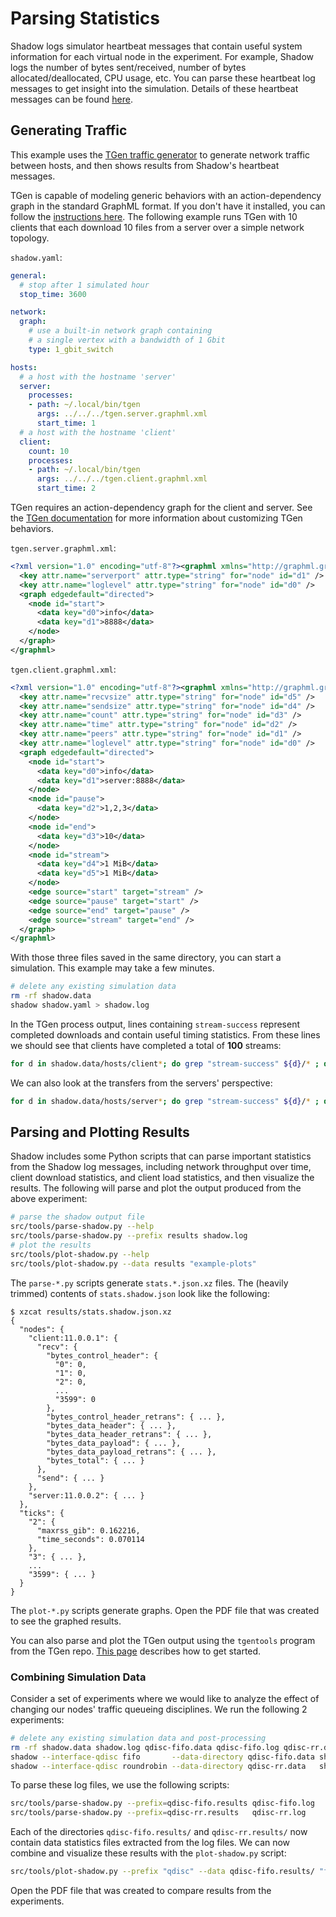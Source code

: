 # Parsing Statistics

Shadow logs simulator heartbeat messages that contain useful system information for each virtual node in the experiment. For example, Shadow logs the number of bytes sent/received, number of bytes allocated/deallocated, CPU usage, etc. You can parse these heartbeat log messages to get insight into the simulation. Details of these heartbeat messages can be found [here](log_format.md#heartbeat-messages).
 
## Generating Traffic

This example uses the [TGen traffic generator](https://github.com/shadow/tgen) to generate network traffic between hosts, and then shows results from Shadow's heartbeat messages.

TGen is capable of modeling generic behaviors with an action-dependency graph in the standard GraphML format. If you don't have it installed, you can follow the [instructions here](https://github.com/shadow/tgen/#setup). The following example runs TGen with 10 clients that each download 10 files from a server over a simple network topology.

`shadow.yaml`:

```yaml
general:
  # stop after 1 simulated hour
  stop_time: 3600

network:
  graph:
    # use a built-in network graph containing
    # a single vertex with a bandwidth of 1 Gbit
    type: 1_gbit_switch

hosts:
  # a host with the hostname 'server'
  server:
    processes:
    - path: ~/.local/bin/tgen
      args: ../../../tgen.server.graphml.xml
      start_time: 1
  # a host with the hostname 'client'
  client:
    count: 10
    processes:
    - path: ~/.local/bin/tgen
      args: ../../../tgen.client.graphml.xml
      start_time: 2
```

TGen requires an action-dependency graph for the client and server. See the [TGen documentation](https://github.com/shadow/tgen/tree/main/doc) for more information about customizing TGen behaviors.

`tgen.server.graphml.xml`:

```xml
<?xml version="1.0" encoding="utf-8"?><graphml xmlns="http://graphml.graphdrawing.org/xmlns" xmlns:xsi="http://www.w3.org/2001/XMLSchema-instance" xsi:schemaLocation="http://graphml.graphdrawing.org/xmlns http://graphml.graphdrawing.org/xmlns/1.0/graphml.xsd">
  <key attr.name="serverport" attr.type="string" for="node" id="d1" />
  <key attr.name="loglevel" attr.type="string" for="node" id="d0" />
  <graph edgedefault="directed">
    <node id="start">
      <data key="d0">info</data>
      <data key="d1">8888</data>
    </node>
  </graph>
</graphml>
```

`tgen.client.graphml.xml`:

```xml
<?xml version="1.0" encoding="utf-8"?><graphml xmlns="http://graphml.graphdrawing.org/xmlns" xmlns:xsi="http://www.w3.org/2001/XMLSchema-instance" xsi:schemaLocation="http://graphml.graphdrawing.org/xmlns http://graphml.graphdrawing.org/xmlns/1.0/graphml.xsd">
  <key attr.name="recvsize" attr.type="string" for="node" id="d5" />
  <key attr.name="sendsize" attr.type="string" for="node" id="d4" />
  <key attr.name="count" attr.type="string" for="node" id="d3" />
  <key attr.name="time" attr.type="string" for="node" id="d2" />
  <key attr.name="peers" attr.type="string" for="node" id="d1" />
  <key attr.name="loglevel" attr.type="string" for="node" id="d0" />
  <graph edgedefault="directed">
    <node id="start">
      <data key="d0">info</data>
      <data key="d1">server:8888</data>
    </node>
    <node id="pause">
      <data key="d2">1,2,3</data>
    </node>
    <node id="end">
      <data key="d3">10</data>
    </node>
    <node id="stream">
      <data key="d4">1 MiB</data>
      <data key="d5">1 MiB</data>
    </node>
    <edge source="start" target="stream" />
    <edge source="pause" target="start" />
    <edge source="end" target="pause" />
    <edge source="stream" target="end" />
  </graph>
</graphml>
```

With those three files saved in the same directory, you can start a simulation. This example may take a few minutes.

```bash
# delete any existing simulation data
rm -rf shadow.data
shadow shadow.yaml > shadow.log
```

In the TGen process output, lines containing `stream-success` represent completed downloads and contain useful timing statistics. From these lines we should see that clients have completed a total of **100** streams:

```bash
for d in shadow.data/hosts/client*; do grep "stream-success" ${d}/* ; done | tee clients.log | wc -l
```

We can also look at the transfers from the servers' perspective:

```bash
for d in shadow.data/hosts/server*; do grep "stream-success" ${d}/* ; done | tee servers.log | wc -l
```

## Parsing and Plotting Results

Shadow includes some Python scripts that can parse important statistics from the Shadow log messages, including network throughput over time, client download statistics, and client load statistics, and then visualize the results. The following will parse and plot the output produced from the above experiment:

```bash
# parse the shadow output file
src/tools/parse-shadow.py --help
src/tools/parse-shadow.py --prefix results shadow.log
# plot the results
src/tools/plot-shadow.py --help
src/tools/plot-shadow.py --data results "example-plots"
```

The `parse-*.py` scripts generate `stats.*.json.xz` files. The (heavily trimmed) contents of `stats.shadow.json` look like the following:

```text
$ xzcat results/stats.shadow.json.xz
{
  "nodes": {
    "client:11.0.0.1": {
      "recv": {
        "bytes_control_header": {
          "0": 0,
          "1": 0,
          "2": 0,
          ...
          "3599": 0
        },
        "bytes_control_header_retrans": { ... },
        "bytes_data_header": { ... },
        "bytes_data_header_retrans": { ... },
        "bytes_data_payload": { ... },
        "bytes_data_payload_retrans": { ... },
        "bytes_total": { ... }
      },
      "send": { ... }
    },
    "server:11.0.0.2": { ... }
  },
  "ticks": {
    "2": {
      "maxrss_gib": 0.162216,
      "time_seconds": 0.070114
    },
    "3": { ... },
    ...
    "3599": { ... }
  }
}
```

The `plot-*.py` scripts generate graphs. Open the PDF file that was created to see the graphed results.

You can also parse and plot the TGen output using the `tgentools` program from the TGen repo. [This page](https://github.com/shadow/tgen/blob/main/doc/Tools-Setup.md) describes how to get started.

### Combining Simulation Data

Consider a set of experiments where we would like to analyze the effect of changing our nodes' traffic queueing disciplines. We run the following 2 experiments:

```bash
# delete any existing simulation data and post-processing
rm -rf shadow.data shadow.log qdisc-fifo.data qdisc-fifo.log qdisc-rr.data qdisc-rr.log
shadow --interface-qdisc fifo       --data-directory qdisc-fifo.data shadow.yaml > qdisc-fifo.log
shadow --interface-qdisc roundrobin --data-directory qdisc-rr.data   shadow.yaml > qdisc-rr.log
```

To parse these log files, we use the following scripts:

```bash
src/tools/parse-shadow.py --prefix=qdisc-fifo.results qdisc-fifo.log
src/tools/parse-shadow.py --prefix=qdisc-rr.results   qdisc-rr.log
```

Each of the directories `qdisc-fifo.results/` and `qdisc-rr.results/` now contain data statistics files extracted from the log files. We can now combine and visualize these results with the `plot-shadow.py` script:

```bash
src/tools/plot-shadow.py --prefix "qdisc" --data qdisc-fifo.results/ "fifo" --data qdisc-rr.results/ "round-robin"
```

Open the PDF file that was created to compare results from the experiments.
